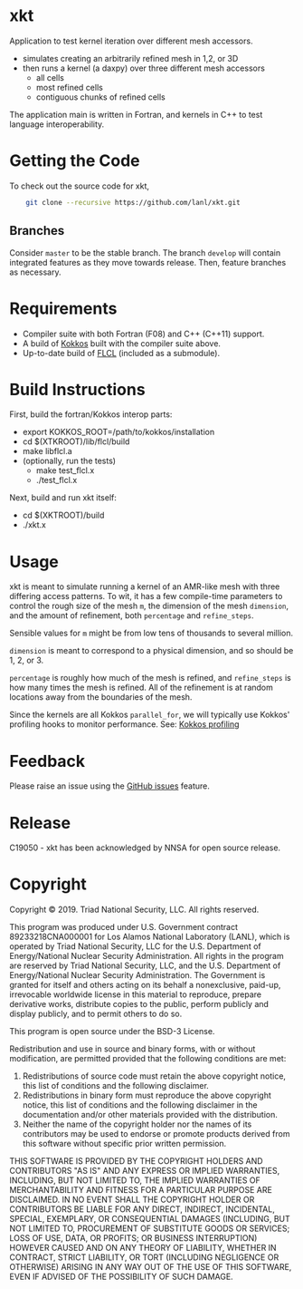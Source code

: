 # xkt
Application to test kernel iteration over different mesh accessors.
- simulates creating an arbitrarily refined mesh in 1,2, or 3D
- then runs a kernel (a daxpy) over three different mesh accessors
    - all cells
    - most refined cells
    - contiguous chunks of refined cells

The application main is written in Fortran, and kernels in C++ to test language interoperability.

# Getting the Code
To check out the source code for xkt,

```bash
    git clone --recursive https://github.com/lanl/xkt.git
```

## Branches
Consider `master` to be the stable branch. The branch `develop` will contain integrated
features as they move towards release. Then, feature branches as necessary.

# Requirements
- Compiler suite with both Fortran (F08) and C++ (C++11) support.
- A build of [Kokkos](https://github.com/kokkos/kokkos) built with the compiler suite above.
- Up-to-date build of [FLCL](https://github.com/kokkos/kokkos-fortran-interop) (included as a submodule).

# Build Instructions
First, build the fortran/Kokkos interop parts:
- export KOKKOS_ROOT=/path/to/kokkos/installation
- cd $(XTKROOT)/lib/flcl/build
- make libflcl.a
- (optionally, run the tests)
    - make test_flcl.x
    - ./test_flcl.x

Next, build and run xkt itself:
- cd $(XKTROOT)/build
- ./xkt.x


# Usage
xkt is meant to simulate running a kernel of an AMR-like mesh with three differing
access patterns. To wit, it has a few compile-time parameters to control the rough
size of the mesh `m`, the dimension of the mesh `dimension`, and the amount of
refinement, both `percentage` and `refine_steps`.

Sensible values for `m` might be from low tens of thousands to several million.

`dimension` is meant to correspond to a physical dimension, and so should be 1, 2, or 3.

`percentage` is roughly how much of the mesh is refined, and `refine_steps` is how
many times the mesh is refined. All of the refinement is at random locations away from
the boundaries of the mesh.

Since the kernels are all Kokkos `parallel_for`, we will typically use Kokkos'
profiling hooks to monitor performance. See: [Kokkos profiling](https://github.com/kokkos/kokkos-tools)

# Feedback
Please raise an issue using the [GitHub issues](https://github.com/lanl/xkt/issues)
feature.

# Release

C19050 - xkt has been acknowledged by NNSA for open source release.

# Copyright

Copyright &copy; 2019. Triad National Security, LLC. All rights reserved.
 
This program was produced under U.S. Government contract 89233218CNA000001 for
Los Alamos National Laboratory (LANL), which is operated by Triad National
Security, LLC for the U.S. Department of Energy/National Nuclear Security
Administration. All rights in the program are reserved by Triad National
Security, LLC, and the U.S. Department of Energy/National Nuclear Security
Administration. The Government is granted for itself and others acting on
its behalf a nonexclusive, paid-up, irrevocable worldwide license in this
material to reproduce, prepare derivative works, distribute copies to the
public, perform publicly and display publicly, and to permit others to do so.
 
This program is open source under the BSD-3 License.
 
Redistribution and use in source and binary forms, with or without modification,
are permitted provided that the following conditions are met:
 
1. Redistributions of source code must retain the above copyright
   notice, this list of conditions and the following disclaimer.
2. Redistributions in binary form must reproduce the above copyright
   notice, this list of conditions and the following disclaimer in the
   documentation and/or other materials provided with the distribution.
3. Neither the name of the copyright holder nor the
   names of its contributors may be used to endorse or promote products
   derived from this software without specific prior written permission.
 
THIS SOFTWARE IS PROVIDED BY THE COPYRIGHT HOLDERS AND CONTRIBUTORS "AS IS" AND
ANY EXPRESS OR IMPLIED WARRANTIES, INCLUDING, BUT NOT LIMITED TO, THE IMPLIED
WARRANTIES OF MERCHANTABILITY AND FITNESS FOR A PARTICULAR PURPOSE ARE
DISCLAIMED. IN NO EVENT SHALL THE COPYRIGHT HOLDER OR CONTRIBUTORS BE LIABLE FOR ANY
DIRECT, INDIRECT, INCIDENTAL, SPECIAL, EXEMPLARY, OR CONSEQUENTIAL DAMAGES
(INCLUDING, BUT NOT LIMITED TO, PROCUREMENT OF SUBSTITUTE GOODS OR SERVICES;
LOSS OF USE, DATA, OR PROFITS; OR BUSINESS INTERRUPTION) HOWEVER CAUSED AND
ON ANY THEORY OF LIABILITY, WHETHER IN CONTRACT, STRICT LIABILITY, OR TORT
(INCLUDING NEGLIGENCE OR OTHERWISE) ARISING IN ANY WAY OUT OF THE USE OF THIS
SOFTWARE, EVEN IF ADVISED OF THE POSSIBILITY OF SUCH DAMAGE.